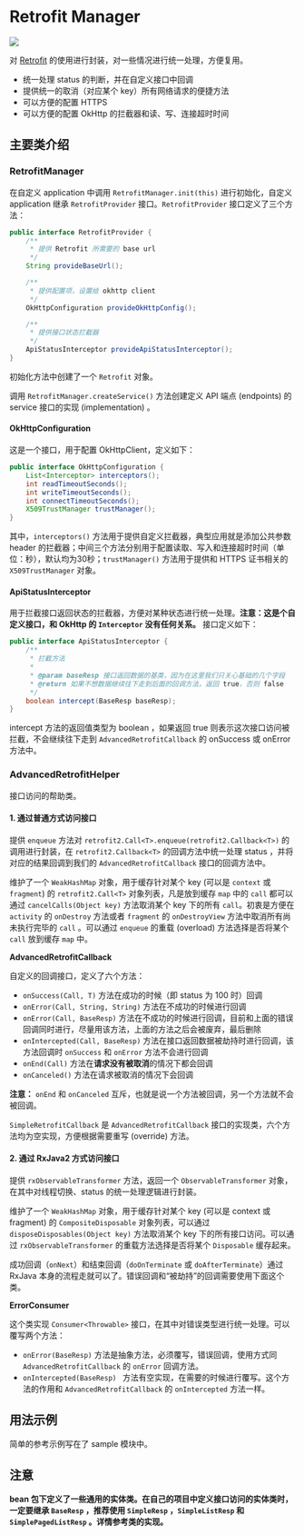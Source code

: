 # Retrofit Manager
[![](https://jitpack.io/v/UamaHZ/retrofit-manager.svg)](https://jitpack.io/#UamaHZ/retrofit-manager)

对 [Retrofit][1] 的使用进行封装，对一些情况进行统一处理，方便复用。

* 统一处理 status 的判断，并在自定义接口中回调
* 提供统一的取消（对应某个 key）所有网络请求的便捷方法
* 可以方便的配置 HTTPS
* 可以方便的配置 OkHttp 的拦截器和读、写、连接超时时间

## 主要类介绍

### RetrofitManager

在自定义 application 中调用 `RetrofitManager.init(this)` 进行初始化，自定义 application 继承 `RetrofitProvider` 接口。`RetrofitProvider` 接口定义了三个方法：

```java
public interface RetrofitProvider {
    /**
     * 提供 Retrofit 所需要的 base url
     */
    String provideBaseUrl();

    /**
     * 提供配置项，设置给 okhttp client
     */
    OkHttpConfiguration provideOkHttpConfig();

    /**
     * 提供接口状态拦截器
     */
    ApiStatusInterceptor provideApiStatusInterceptor();
}
```

初始化方法中创建了一个 `Retrofit` 对象。

调用 `RetrofitManager.createService()` 方法创建定义 API 端点 (endpoints) 的 service 接口的实现 (implementation) 。

#### OkHttpConfiguration

这是一个接口，用于配置 OkHttpClient，定义如下：

```java
public interface OkHttpConfiguration {
    List<Interceptor> interceptors();
    int readTimeoutSeconds();
    int writeTimeoutSeconds();
    int connectTimeoutSeconds();
    X509TrustManager trustManager();
}
```

其中，`interceptors()` 方法用于提供自定义拦截器，典型应用就是添加公共参数 header 的拦截器；中间三个方法分别用于配置读取、写入和连接超时时间（单位：秒），默认均为30秒；`trustManager()` 方法用于提供和 HTTPS 证书相关的 `X509TrustManager` 对象。

#### ApiStatusInterceptor

用于拦截接口返回状态的拦截器，方便对某种状态进行统一处理。**注意：这是个自定义接口，和 OkHttp 的 `Interceptor` 没有任何关系。** 接口定义如下：

```java
public interface ApiStatusInterceptor {
    /**
     * 拦截方法
     *
     * @param baseResp 接口返回数据的基类，因为在这里我们只关心基础的几个字段
     * @return 如果不想数据继续往下走到后面的回调方法，返回 true，否则 false
     */
    boolean intercept(BaseResp baseResp);
}
```

intercept 方法的返回值类型为 boolean ，如果返回 true 则表示这次接口访问被拦截，不会继续往下走到 `AdvancedRetrofitCallback` 的 onSuccess 或 onError 方法中。

### AdvancedRetrofitHelper

接口访问的帮助类。

#### 1. 通过普通方式访问接口

提供 `enqueue` 方法对 `retrofit2.Call<T>.enqueue(retrofit2.Callback<T>)` 的调用进行封装，在 `retrofit2.Callback<T>` 的回调方法中统一处理 status ，并将对应的结果回调到我们的 `AdvancedRetrofitCallback` 接口的回调方法中。

维护了一个 `WeakHashMap` 对象，用于缓存针对某个 key  (可以是 `context` 或 `fragment`) 的 `retrofit2.Call<T>` 对象列表，凡是放到缓存 `map` 中的 `call` 都可以通过 `cancelCalls(Object key)` 方法取消某个 key 下的所有 `call`。初衷是方便在 `activity` 的 `onDestroy` 方法或者 `fragment` 的 `onDestroyView` 方法中取消所有尚未执行完毕的 `call` 。可以通过 `enqueue` 的重载 (overload) 方法选择是否将某个 `call` 放到缓存 `map` 中。

**AdvancedRetrofitCallback**

自定义的回调接口，定义了六个方法：

- `onSuccess(Call, T)` 方法在成功的时候（即 status 为 100 时）回调
- `onError(Call, String, String)` 方法在不成功的时候进行回调
- `onError(Call, BaseResp)` 方法在不成功的时候进行回调，目前和上面的错误回调同时进行，尽量用该方法，上面的方法之后会被废弃，最后删除
- `onIntercepted(Call, BaseResp)` 方法在接口返回数据被劫持时进行回调，该方法回调时 `onSuccess` 和 `onError` 方法不会进行回调
- `onEnd(Call)` 方法在**请求没有被取消**的情况下都会回调
- `onCanceled()` 方法在请求被取消的情况下会回调

**注意：** `onEnd` 和 `onCanceled` 互斥，也就是说一个方法被回调，另一个方法就不会被回调。

`SimpleRetrofitCallback` 是 `AdvancedRetrofitCallback` 接口的实现类，六个方法均为空实现，方便根据需要重写 (override) 方法。

#### 2. 通过 RxJava2 方式访问接口

提供 `rxObservableTransformer` 方法，返回一个 `ObservableTransformer` 对象，在其中对线程切换、status 的统一处理逻辑进行封装。

维护了一个 `WeakHashMap` 对象，用于缓存针对某个 key (可以是 context 或 fragment) 的 `CompositeDisposable` 对象列表，可以通过 `disposeDisposables(Object key)` 方法取消某个 key 下的所有接口访问。可以通过 `rxObservableTransformer` 的重载方法选择是否将某个 `Disposable` 缓存起来。

成功回调（`onNext`）和结束回调（`doOnTerminate` 或 `doAfterTerminate`）通过 RxJava 本身的流程走就可以了。错误回调和“被劫持”的回调需要使用下面这个类。

**ErrorConsumer**

这个类实现 `Consumer<Throwable>` 接口，在其中对错误类型进行统一处理。可以覆写两个方法：

* `onError(BaseResp)` 方法是抽象方法，必须覆写，错误回调，使用方式同 `AdvancedRetrofitCallback` 的 `onError` 回调方法。
* `onIntercepted(BaseResp) ` 方法有空实现，在需要的时候进行覆写。这个方法的作用和 `AdvancedRetrofitCallback` 的 `onIntercepted` 方法一样。

## 用法示例

简单的参考示例写在了 sample 模块中。

## 注意

**bean 包下定义了一些通用的实体类。在自己的项目中定义接口访问的实体类时，一定要继承 `BaseResp` ，推荐使用 `SimpleResp` ，`SimpleListResp` 和 `SimplePagedListResp` 。详情参考类的实现。**

[1]: https://github.com/square/retrofit
